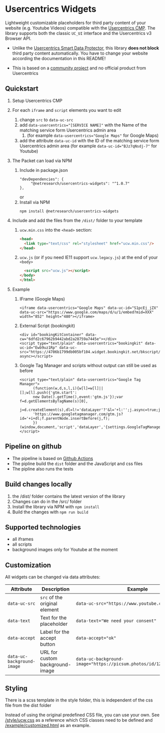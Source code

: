 Usercentrics Widgets 
=====================

Lightweight customizable placeholders for third party content of your website (e.g. Youtube Videos) compatible with the
[Usercentrics CMP](https://usercentrics.com). The library supports both the classic `UC_UI` interface and the
Usercentrics v3 Browser API.

* Unlike the [Usercentrics Smart Data Protector](https://docs.usercentrics.com/#/smart-data-protector), this library 
  **does not block** third party content automatically. You have to change your website according the documentation 
  in this README!
  
* This is based on a [community project](https://philsch.github.io/usercentrics-widgets/) and no official product from Usercentrics 


## Quickstart

1. Setup Usercentrics CMP
2. For each `iframe` and `script` elements you want to edit
    1. change `src` to `data-uc-src`
    2. add `data-usercentrics="[SERVICE NAME]"` with the Name of the matching service form Usercentrics admin area
        1. (for example `data-usercentrics="Google Maps"` for Google Maps)
    3. add the attribute `data-uc-id` with the ID of the matching service form Usercentrics admin area
       (for example `data-uc-id="BJz7qNsdj-7"` for Youtube)
3. The Packet can load via NPM 
   1. Include in package.json
      ```
      "devDependencies": {
           "@netresearch/usercentrics-widgets": "^1.0.7"
      },
      ```        
      or
   2. Install via NPM
      ```
      npm install @netresearch/usercentrics-widgets
      ```

4. Include and add the files from the `/dist/` folder to your template
    1. `ucw.min.css` into the `<head>` section: 
       ```html
       <head>
         <link type="text/css" rel="stylesheet" href="ucw.min.css"/>
       </head>
       ```
    2. `ucw.js` (or if you need IE11 support `ucw.legacy.js`) at the end of your `<body>`
       ```html
         <script src="ucw.js"></script>
       </body>
       </html>
       ```

5. Example
   1. IFrame (Google Maps) 
      ```
      <iframe data-usercentrics="Google Maps" data-uc-id="S1pcEj_jZX" data-uc-src="https://www.google.com/maps/d/u/1/embed?mid=XXX" width="852" height="480"></iframe>
      ```
   2. External Script (bookingkit)
      ```
      <div id="bookingKitContainer" data-cw="6dfd2c67962b9442abd2a28759a7445e"></div>
      <script type="text/plain" data-usercentrics="bookingkit" data-uc-id="Ewb9uz1Rp" data-uc-src="https://4706b1799db005bf104.widget.bookingkit.net/bkscript/XXX/" async></script>
      ```
   3. Google Tag Manager and scripts without output can still be used as before
      ```
      <script type="text/plain" data-usercentrics="Google Tag Manager">
            (function(w,d,s,l,i){w[l]=w[l]||[];w[l].push({'gtm.start':
            new Date().getTime(),event:'gtm.js'});var f=d.getElementsByTagName(s)[0],
            j=d.createElement(s),dl=l!='dataLayer'?'&l='+l:'';j.async=true;j.src=
            'https://www.googletagmanager.com/gtm.js?id='+i+dl;f.parentNode.insertBefore(j,f);
            })(window,document,'script','dataLayer','{settings.GoogleTagManagerContainerId}');
      </script>
      ```

## Pipeline on github
* The pipeline is based on [Github Actions](https://github.com/netresearch/usercentrics-widgets/actions)
* The pipline build the `dist` folder and the JavaScript and css files
* The pipline also runs the tests

## Build changes locally
1. the /dist/ folder contains the latest version of the library
2. Changes can do in the /src/ folder
3. Install the library via NPM with `npm install`
4. Build the changes with `npm run build`

## Supported technologies
* all iframes
* all scripts
* background images only for Youtube at the moment

## Customization

All widgets can be changed via data attributes:

| Attribute                  | Description                     | Example                                                                       |
|----------------------------|---------------------------------|-------------------------------------------------------------------------------|
| `data-uc-src`              | `src` of the original element   | `data-uc-src="https://www.youtube.com/embed/xxx"`                             |
| `data-text`                | Text for the placeholder        | `data-text="We need your consent"`                                            |
| `data-accept`              | Label for the accept button     | `data-accept="ok"`                                                            |
| `data-uc-background-image` | URL for custom background-image | `data-uc-background-image="https://picsum.photos/id/12/1920/1080.jpg"` |

##  Styling

There is a scss template in the style folder, this is independent of the css file from the dist folder

Instead of using the original predefined CSS file, you can use your own. See [/style/ucw.css](/style/ucw.css) as a reference
which CSS classes need to be defined and [/example/customized.html](/example/customized.html) as an example.
